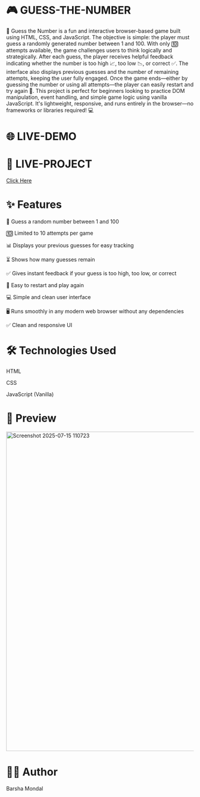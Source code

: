 # 🎮 GUESS-THE-NUMBER
🎯 Guess the Number is a fun and interactive browser-based game built using HTML, CSS, and JavaScript. The objective is simple: the player must guess a randomly generated number between 1 and 100. With only 🔟 attempts available, the game challenges users to think logically and strategically. After each guess, the player receives helpful feedback indicating whether the number is too high 📈, too low 📉, or correct ✅. The interface also displays previous guesses and the number of remaining attempts, keeping the user fully engaged. Once the game ends—either by guessing the number or using all attempts—the player can easily restart and try again 🔁. This project is perfect for beginners looking to practice DOM manipulation, event handling, and simple game logic using vanilla JavaScript. It's lightweight, responsive, and runs entirely in the browser—no frameworks or libraries required! 💻

# 🌐 LIVE-DEMO




# 📂 LIVE-PROJECT

[Click Here](https://stackblitz.com/edit/stackblitz-starters-aoz17mxp?file=styles.css)

# ✨ Features
🎲 Guess a random number between 1 and 100

🔟 Limited to 10 attempts per game

📊 Displays your previous guesses for easy tracking

⏳ Shows how many guesses remain

✅ Gives instant feedback if your guess is too high, too low, or correct

🔄 Easy to restart and play again

💻 Simple and clean user interface

🖥️ Runs smoothly in any modern web browser without any dependencies

✅ Clean and responsive UI

# 🛠️ Technologies Used
HTML

CSS

JavaScript (Vanilla)

# 📸 Preview

<img width="1046" height="858" alt="Screenshot 2025-07-15 110723" src="https://github.com/user-attachments/assets/303b1acd-ca28-47ab-a4df-cd3821e03b89" />


# 🧑‍💻 Author
Barsha Mondal 
